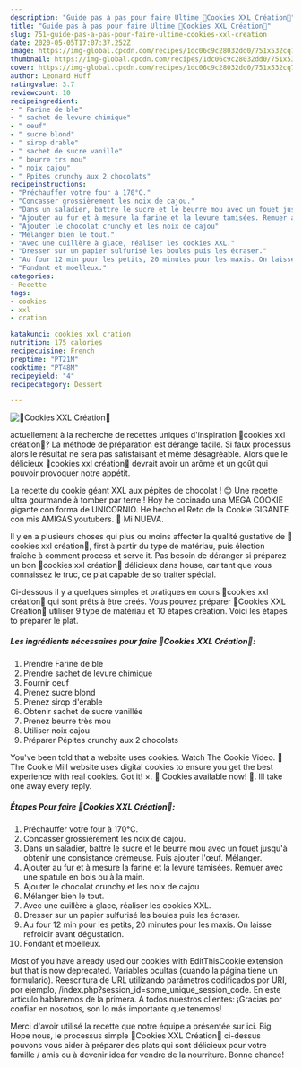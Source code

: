 ```yaml
---
description: "Guide pas à pas pour faire Ultime 🍪Cookies XXL Création🍪"
title: "Guide pas à pas pour faire Ultime 🍪Cookies XXL Création🍪"
slug: 751-guide-pas-a-pas-pour-faire-ultime-cookies-xxl-creation
date: 2020-05-05T17:07:37.252Z
image: https://img-global.cpcdn.com/recipes/1dc06c9c28032dd0/751x532cq70/🍪cookies-xxl-creation🍪-photo-principale-de-la-recette.jpg
thumbnail: https://img-global.cpcdn.com/recipes/1dc06c9c28032dd0/751x532cq70/🍪cookies-xxl-creation🍪-photo-principale-de-la-recette.jpg
cover: https://img-global.cpcdn.com/recipes/1dc06c9c28032dd0/751x532cq70/🍪cookies-xxl-creation🍪-photo-principale-de-la-recette.jpg
author: Leonard Huff
ratingvalue: 3.7
reviewcount: 10
recipeingredient:
- " Farine de ble"
- " sachet de levure chimique"
- " oeuf"
- " sucre blond"
- " sirop drable"
- " sachet de sucre vanille"
- " beurre trs mou"
- " noix cajou"
- " Ppites crunchy aux 2 chocolats"
recipeinstructions:
- "Préchauffer votre four à 170°C."
- "Concasser grossièrement les noix de cajou."
- "Dans un saladier, battre le sucre et le beurre mou avec un fouet jusqu&#39;à obtenir une consistance crémeuse. Puis ajouter l&#39;œuf. Mélanger."
- "Ajouter au fur et à mesure la farine et la levure tamisées. Remuer avec une spatule en bois ou à la main."
- "Ajouter le chocolat crunchy et les noix de cajou"
- "Mélanger bien le tout."
- "Avec une cuillère à glace, réaliser les cookies XXL."
- "Dresser sur un papier sulfurisé les boules puis les écraser."
- "Au four 12 min pour les petits, 20 minutes pour les maxis. On laisse refroidir avant dégustation."
- "Fondant et moelleux."
categories:
- Recette
tags:
- cookies
- xxl
- cration

katakunci: cookies xxl cration 
nutrition: 175 calories
recipecuisine: French
preptime: "PT21M"
cooktime: "PT48M"
recipeyield: "4"
recipecategory: Dessert

---
```



![🍪Cookies XXL Création🍪](https://img-global.cpcdn.com/recipes/1dc06c9c28032dd0/751x532cq70/🍪cookies-xxl-creation🍪-photo-principale-de-la-recette.jpg)

actuellement à la recherche de recettes uniques d'inspiration 🍪cookies xxl création🍪? La méthode de préparation est dérange facile. Si faux processus alors le résultat ne sera pas satisfaisant et même désagréable. Alors que le délicieux 🍪cookies xxl création🍪 devrait avoir un arôme et un goût qui pouvoir provoquer notre appétit.

La recette du cookie géant XXL aux pépites de chocolat ! 😊 Une recette ultra gourmande à tomber par terre ! Hoy he cocinado una MEGA COOKIE gigante con forma de UNICORNIO. He hecho el Reto de la Cookie GIGANTE con mis AMIGAS youtubers. 💜 Mi NUEVA.

Il y en a plusieurs choses qui plus ou moins affecter la qualité gustative de 🍪cookies xxl création🍪, first à partir du type de matériau, puis élection fraîche à comment process et serve it. Pas besoin de déranger si préparez un bon 🍪cookies xxl création🍪 délicieux dans house, car tant que vous connaissez le truc, ce plat capable de so traiter spécial.


Ci-dessous il y a quelques simples et pratiques en cours 🍪cookies xxl création🍪 qui sont prêts à être créés. Vous pouvez préparer 🍪Cookies XXL Création🍪 utiliser 9 type de matériau et 10 étapes création. Voici les étapes to préparer le plat.

<!--inarticleads1-->

##### Les ingrédients nécessaires pour faire 🍪Cookies XXL Création🍪:

1. Prendre  Farine de ble
1. Prendre  sachet de levure chimique
1. Fournir  oeuf
1. Prenez  sucre blond
1. Prenez  sirop d&#39;érable
1. Obtenir  sachet de sucre vanillée
1. Prenez  beurre très mou
1. Utiliser  noix cajou
1. Préparer  Pépites crunchy aux 2 chocolats


You&#39;ve been told that a website uses cookies. Watch The Cookie Video. 🍪The Cookie Mill website uses digital cookies to ensure you get the best experience with real cookies. Got it! ×. 🍪 Cookies available now! 🍪. Ill take one away every reply. 

<!--inarticleads2-->

##### Étapes Pour faire 🍪Cookies XXL Création🍪:

1. Préchauffer votre four à 170°C.
1. Concasser grossièrement les noix de cajou.
1. Dans un saladier, battre le sucre et le beurre mou avec un fouet jusqu&#39;à obtenir une consistance crémeuse. Puis ajouter l&#39;œuf. Mélanger.
1. Ajouter au fur et à mesure la farine et la levure tamisées. Remuer avec une spatule en bois ou à la main.
1. Ajouter le chocolat crunchy et les noix de cajou
1. Mélanger bien le tout.
1. Avec une cuillère à glace, réaliser les cookies XXL.
1. Dresser sur un papier sulfurisé les boules puis les écraser.
1. Au four 12 min pour les petits, 20 minutes pour les maxis. On laisse refroidir avant dégustation.
1. Fondant et moelleux.


Most of you have already used our cookies with EditThisCookie extension but that is now deprecated. Variables ocultas (cuando la página tiene un formulario). Reescritura de URL utilizando parámetros codificados por URI, por ejemplo, /index.php?session_id=some_unique_session_code. En este articulo hablaremos de la primera. A todos nuestros clientes: ¡Gracias por confiar en nosotros, son lo más importante que tenemos! 


Merci d'avoir utilisé la recette que notre équipe a présentée sur ici. Big Hope nous, le processus simple 🍪Cookies XXL Création🍪 ci-dessus pouvons vous aider à préparer des plats qui sont délicieux pour votre famille / amis ou à devenir idea for vendre de la nourriture. Bonne chance!
